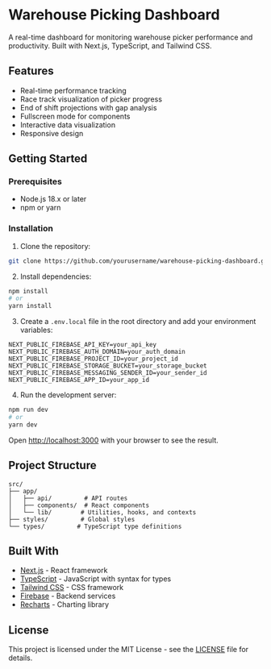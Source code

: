# Warehouse Picking Dashboard

A real-time dashboard for monitoring warehouse picker performance and productivity. Built with Next.js, TypeScript, and Tailwind CSS.

## Features

- Real-time performance tracking
- Race track visualization of picker progress
- End of shift projections with gap analysis
- Fullscreen mode for components
- Interactive data visualization
- Responsive design

## Getting Started

### Prerequisites

- Node.js 18.x or later
- npm or yarn

### Installation

1. Clone the repository:
```bash
git clone https://github.com/yourusername/warehouse-picking-dashboard.git
```

2. Install dependencies:
```bash
npm install
# or
yarn install
```

3. Create a `.env.local` file in the root directory and add your environment variables:
```
NEXT_PUBLIC_FIREBASE_API_KEY=your_api_key
NEXT_PUBLIC_FIREBASE_AUTH_DOMAIN=your_auth_domain
NEXT_PUBLIC_FIREBASE_PROJECT_ID=your_project_id
NEXT_PUBLIC_FIREBASE_STORAGE_BUCKET=your_storage_bucket
NEXT_PUBLIC_FIREBASE_MESSAGING_SENDER_ID=your_sender_id
NEXT_PUBLIC_FIREBASE_APP_ID=your_app_id
```

4. Run the development server:
```bash
npm run dev
# or
yarn dev
```

Open [http://localhost:3000](http://localhost:3000) with your browser to see the result.

## Project Structure

```
src/
├── app/
│   ├── api/         # API routes
│   ├── components/  # React components
│   └── lib/        # Utilities, hooks, and contexts
├── styles/         # Global styles
└── types/         # TypeScript type definitions
```

## Built With

- [Next.js](https://nextjs.org/) - React framework
- [TypeScript](https://www.typescriptlang.org/) - JavaScript with syntax for types
- [Tailwind CSS](https://tailwindcss.com/) - CSS framework
- [Firebase](https://firebase.google.com/) - Backend services
- [Recharts](https://recharts.org/) - Charting library

## License

This project is licensed under the MIT License - see the [LICENSE](LICENSE) file for details.